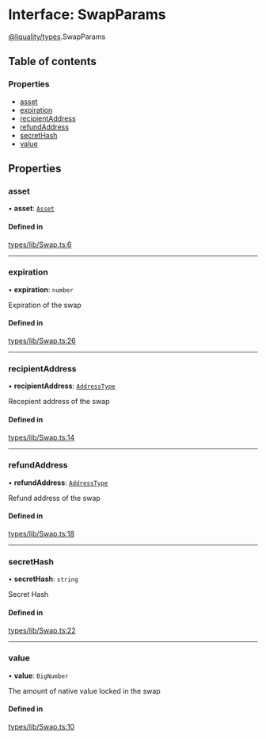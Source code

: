 # Interface: SwapParams

[@liquality/types](../wiki/@liquality.types).SwapParams

## Table of contents

### Properties

- [asset](../wiki/@liquality.types.SwapParams#asset)
- [expiration](../wiki/@liquality.types.SwapParams#expiration)
- [recipientAddress](../wiki/@liquality.types.SwapParams#recipientaddress)
- [refundAddress](../wiki/@liquality.types.SwapParams#refundaddress)
- [secretHash](../wiki/@liquality.types.SwapParams#secrethash)
- [value](../wiki/@liquality.types.SwapParams#value)

## Properties

### asset

• **asset**: [`Asset`](../wiki/@liquality.types.Asset)

#### Defined in

[types/lib/Swap.ts:6](https://github.com/liquality/chainabstractionlayer/blob/9cc13847/packages/types/lib/Swap.ts#L6)

___

### expiration

• **expiration**: `number`

Expiration of the swap

#### Defined in

[types/lib/Swap.ts:26](https://github.com/liquality/chainabstractionlayer/blob/9cc13847/packages/types/lib/Swap.ts#L26)

___

### recipientAddress

• **recipientAddress**: [`AddressType`](../wiki/@liquality.types#addresstype)

Recepient address of the swap

#### Defined in

[types/lib/Swap.ts:14](https://github.com/liquality/chainabstractionlayer/blob/9cc13847/packages/types/lib/Swap.ts#L14)

___

### refundAddress

• **refundAddress**: [`AddressType`](../wiki/@liquality.types#addresstype)

Refund address of the swap

#### Defined in

[types/lib/Swap.ts:18](https://github.com/liquality/chainabstractionlayer/blob/9cc13847/packages/types/lib/Swap.ts#L18)

___

### secretHash

• **secretHash**: `string`

Secret Hash

#### Defined in

[types/lib/Swap.ts:22](https://github.com/liquality/chainabstractionlayer/blob/9cc13847/packages/types/lib/Swap.ts#L22)

___

### value

• **value**: `BigNumber`

The amount of native value locked in the swap

#### Defined in

[types/lib/Swap.ts:10](https://github.com/liquality/chainabstractionlayer/blob/9cc13847/packages/types/lib/Swap.ts#L10)
